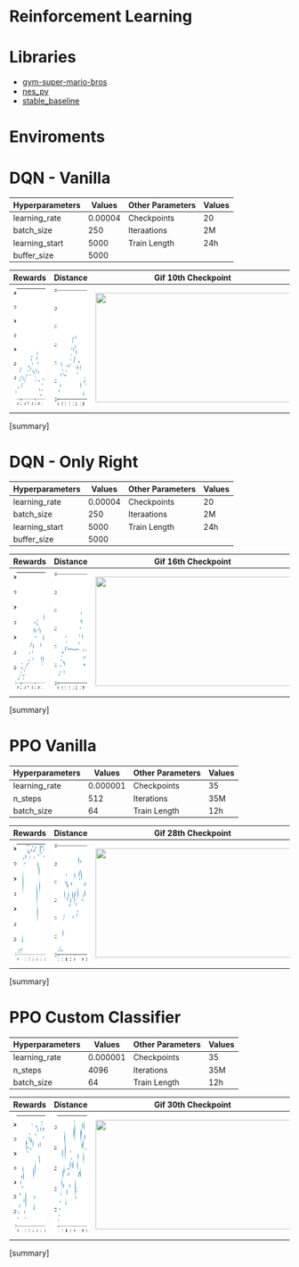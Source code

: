 # Reinforcement Learning

# Libraries

- [gym-super-mario-bros](https://pypi.org/project/gym-super-mario-bros/)
- [nes_py](https://pypi.org/project/nes-py/)
- [stable_baseline](https://stable-baselines3.readthedocs.io/en/master/index.html)

# Enviroments


# DQN - Vanilla

| Hyperparameters | Values    | Other Parameters | Values |
| ------------ | ------------ | ------------ | ------------ |
|  learning_rate  |  0.00004 | Checkpoints | 20  |
|  batch_size | 250  | Iteraations | 2M   |
|  learning_start | 5000  |  Train Length | 24h  |
| buffer_size |  5000 | 


 
| Rewards | Distance    | Gif 10th Checkpoint    | 
| ------------ | ------------ | ------------ |
| <img src="/1_DQN_VAN/rewards.png" width="300" height="221">  |  <img src="/1_DQN_VAN/max_distance.png" width="300" height="221">  | <img src="/1_DQN_VAN/10_31.gif" width="350" height="196">  |


[summary]

# DQN - Only Right

| Hyperparameters | Values    | Other Parameters | Values |
| ------------ | ------------ | ------------ | ------------ |
|  learning_rate  |  0.00004 | Checkpoints | 20  |
|  batch_size | 250  | Iteraations | 2M   |
|  learning_start | 5000  |  Train Length | 24h  |
| buffer_size |  5000 | 


| Rewards | Distance    | Gif 16th Checkpoint    | 
| ------------ | ------------ | ------------ |
| <img src="/2_DQN_OR/rewards.png" width="300" height="221">  |  <img src="/2_DQN_OR/max_distance.png" width="300" height="221">  | <img src="/2_DQN_OR/16_32.gif" width="350" height="196">  |


[summary]

# PPO Vanilla

| Hyperparameters | Values    | Other Parameters | Values |
| ------------ | ------------ | ------------ | ------------ |
|  learning_rate  |  0.000001 | Checkpoints | 35  |
|  n_steps | 512  | Iterations | 35M   |
|  batch_size | 64 |  Train Length | 12h  |


| Rewards | Distance    | Gif 28th Checkpoint    | 
| ------------ | ------------ | ------------ |
| <img src="/3_PPO_VAN/rewards.png" width="300" height="221">  |  <img src="/3_PPO_VAN/max_distance.png" width="300" height="221">  | <img src="/3_PPO_VAN/30_28.gif" width="350" height="196">  |

[summary]

# PPO Custom Classifier

| Hyperparameters | Values    | Other Parameters | Values |
| ------------ | ------------ | ------------ | ------------ |
|  learning_rate  |  0.000001 | Checkpoints | 35  |
|  n_steps | 4096  | Iterations | 35M   |
|  batch_size | 64 |  Train Length | 12h  |


| Rewards | Distance    | Gif 30th Checkpoint    | 
| ------------ | ------------ | ------------ |
| <img src="/4_PPO_CL2/rewards.png" width="300" height="221">  |  <img src="/4_PPO_CL2/max_distance.png" width="300" height="221">  | <img src="/4_PPO_CL2/30_25.gif" width="350" height="196">  |

[summary]